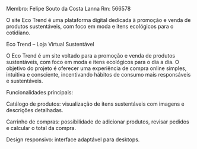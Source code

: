 Membro: Felipe Souto da Costa Lanna  Rm: 566578

O site Eco Trend é uma plataforma digital dedicada à promoção e venda de produtos sustentáveis, com foco em moda e itens ecológicos para o cotidiano.

Eco Trend – Loja Virtual Sustentável

O Eco Trend é um site voltado para a promoção e venda de produtos sustentáveis, com foco em moda e itens ecológicos para o dia a dia. O objetivo do projeto é oferecer uma experiência de compra online simples, intuitiva e consciente, incentivando hábitos de consumo mais responsáveis e sustentáveis.

Funcionalidades principais:

Catálogo de produtos: visualização de itens sustentáveis com imagens e descrições detalhadas.

Carrinho de compras: possibilidade de adicionar produtos, revisar pedidos e calcular o total da compra.

Design responsivo: interface adaptável para desktops.
